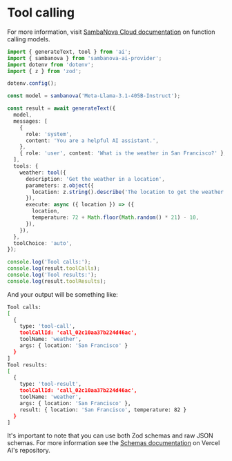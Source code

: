 # Tool calling

For more information, visit [SambaNova Cloud documentation](https://docs.sambanova.ai/cloud/docs/capabilities/function-calling) on function calling models.

```ts
import { generateText, tool } from 'ai';
import { sambanova } from 'sambanova-ai-provider';
import dotenv from 'dotenv';
import { z } from 'zod';

dotenv.config();

const model = sambanova('Meta-Llama-3.1-405B-Instruct');

const result = await generateText({
  model,
  messages: [
    {
      role: 'system',
      content: 'You are a helpful AI assistant.',
    },
    { role: 'user', content: 'What is the weather in San Francisco?' },
  ],
  tools: {
    weather: tool({
      description: 'Get the weather in a location',
      parameters: z.object({
        location: z.string().describe('The location to get the weather for'),
      }),
      execute: async ({ location }) => ({
        location,
        temperature: 72 + Math.floor(Math.random() * 21) - 10,
      }),
    }),
  },
  toolChoice: 'auto',
});

console.log('Tool calls:');
console.log(result.toolCalls);
console.log('Tool results:');
console.log(result.toolResults);
```

And your output will be something like:

```bash
Tool calls:
[
  {
    type: 'tool-call',
    toolCallId: 'call_02c10aa37b224d46ac',
    toolName: 'weather',
    args: { location: 'San Francisco' }
  }
]
Tool results:
[
  {
    type: 'tool-result',
    toolCallId: 'call_02c10aa37b224d46ac',
    toolName: 'weather',
    args: { location: 'San Francisco' },
    result: { location: 'San Francisco', temperature: 82 }
  }
]
```

It's important to note that you can use both Zod schemas and raw JSON schemas. For more information see the [Schemas documentation](https://github.com/vercel/ai/blob/main/content/docs/02-foundations/04-tools.mdx#schemas) on Vercel AI's repository.
